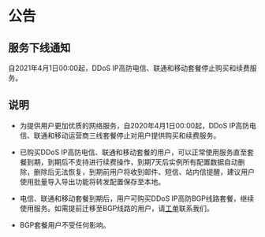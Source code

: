 # 公告

## 服务下线通知
自2021年4月1日00:00起，DDoS IP高防电信、联通和移动套餐停止购买和续费服务。

## 说明
- 为提供用户更加优质的网络服务，自2020年4月1日00:00起，DDoS IP高防电信、联通和移动运营商三线套餐停止对用户提供购买和续费服务。

- 已购买DDoS IP高防电信、联通和移动套餐的用户，可以正常使用服务直至套餐到期，到期后不支持进行续费操作，到期7天后实例所有配置数据自动删除，删除后无法恢复，到期前用户将收到邮件、短信、站内信提醒，建议用户使用批量导入导出功能将转发配置保存至本地。

- 电信、联通和移动套餐到期后，用户可购买DDoS IP高防BGP线路套餐，继续使用服务。如需提前迁移至BGP线路的用户，请[工单](https://ticket.jdcloud.com/applyorder/form?cateId=1135&questionId=1194)联系我们。

- BGP套餐用户不受任何影响。
